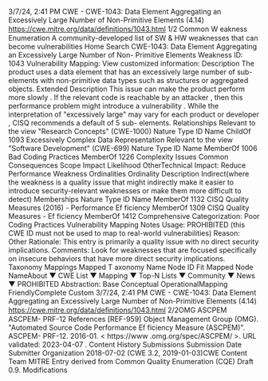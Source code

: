 3/7/24, 2:41 PM CWE - CWE-1043: Data Element Aggregating an Excessively Large Number of Non-Primitive Elements (4.14)
https://cwe.mitre.org/data/deﬁnitions/1043.html 1/2
Common W eakness Enumeration
A community-developed list of SW & HW weaknesses that can become
vulnerabilities
Home Search
CWE-1043: Data Element Aggregating an Excessively Large Number of Non-
Primitive Elements
Weakness ID: 1043
Vulnerability Mapping: 
View customized information:
 Description
The product uses a data element that has an excessively large number of sub-elements with non-primitive data types such as
structures or aggregated objects.
 Extended Description
This issue can make the product perform more slowly . If the relevant code is reachable by an attacker , then this performance problem
might introduce a vulnerability .
While the interpretation of "excessively large" may vary for each product or developer , CISQ recommends a default of 5 sub-
elements.
 Relationships
 Relevant to the view "Research Concepts" (CWE-1000)
Nature Type ID Name
ChildOf 1093 Excessively Complex Data Representation
 Relevant to the view "Software Development" (CWE-699)
Nature Type ID Name
MemberOf 1006 Bad Coding Practices
MemberOf 1226 Complexity Issues
 Common Consequences
Scope Impact Likelihood
OtherTechnical Impact: Reduce Performance
 Weakness Ordinalities
Ordinality Description
Indirect(where the weakness is a quality issue that might indirectly make it easier to introduce security-relevant weaknesses or make
them more difficult to detect)
 Memberships
Nature Type ID Name
MemberOf 1132 CISQ Quality Measures (2016) - Performance Ef ficiency
MemberOf 1309 CISQ Quality Measures - Ef ficiency
MemberOf 1412 Comprehensive Categorization: Poor Coding Practices
 Vulnerability Mapping Notes
Usage: PROHIBITED (this CWE ID must not be used to map to real-world vulnerabilities)
Reason: Other
Rationale:
This entry is primarily a quality issue with no direct security implications.
Comments:
Look for weaknesses that are focused specifically on insecure behaviors that have more direct security implications.
 Taxonomy Mappings
Mapped T axonomy Name Node ID Fit Mapped Node NameAbout ▼ CWE List ▼ Mapping ▼ Top-N Lists ▼ Community ▼ News ▼
PROHIBITED
Abstraction: Base
Conceptual OperationalMapping
FriendlyComplete Custom
3/7/24, 2:41 PM CWE - CWE-1043: Data Element Aggregating an Excessively Large Number of Non-Primitive Elements (4.14)
https://cwe.mitre.org/data/deﬁnitions/1043.html 2/2OMG ASCPEM ASCPEM-
PRF-12
 References
[REF-959] Object Management Group (OMG). "Automated Source Code Performance Ef ficiency Measure (ASCPEM)". ASCPEM-
PRF-12. 2016-01. < https://www .omg.org/spec/ASCPEM/ >. URL validated: 2023-04-07 .
 Content History
 Submissions
Submission Date Submitter Organization
2018-07-02
(CWE 3.2, 2019-01-03)CWE Content Team MITRE
Entry derived from Common Quality Enumeration (CQE) Draft 0.9.
 Modifications